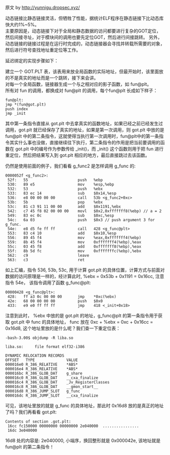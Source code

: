 原文 by http://yunnigu.dropsec.xyz/

动态链接比静态链接灵活，但牺牲了性能，据统计ELF程序在静态链接下比动态库快大约1%~5%。  
主要原因是，动态链接下对于全局和静态数据的访问都要进行复杂的GOT定位，然后间接寻址，对于模块间的调用也要先定位GOT，然后进行间接跳转。
另外，动态链接的链接过程是在运行时完成的，动态链接器会寻找并转载所需要的对象，然后进行符号查找地址重定位等工作。  

延迟绑定的实现步骤如下： 

建立一个 GOT.PLT 表，该表用来放全局函数的实际地址，但最开始时，该里面放的不是真实的地址而是一个跳转，接下来会讲。  
对每一个全局函数，链接器生成一个与之相对应的影子函数，如 fun@plt。  
所有对 fun 的调用，都换成对 fun@plt 的调用，每个fun@plt 长成如下样子：  
```
fun@plt:
jmp *(fun@got.plt)
push index
jmp _init
```
其中第一条指令直接从 got.plt 中去拿真实的函数地址，如果已经之前已经发生过调用，got.plt 就已经保存了真实的地址，如果是第一次调用，则 got.plt 中放的是 fun@plt 中的第二条指令，这就使得当执行第一次调用时，fun@plt中的第一条指令其实什么事也没做，直接继续往下执行，第二条指令的作用是把当前要调用的函数在 got.plt 中的编号作为参数传给 _init()，而 _init() 这个函数则用于把 fun 进行重定位，然后把结果写入到 got.plt 相应的地方，最后直接跳过去该函数。  

仍然是使用前面的例子，我们看看 g_func2 是怎样调用 g_func 的:  
```
0000052f <g_func2>:
 52f:   55                      push   %ebp
 530:   89 e5                   mov    %esp,%ebp
 532:   53                      push   %ebx
 533:   83 ec 14                sub    $0x14,%esp
 536:   e8 00 00 00 00          call   53b <g_func2+0xc>
 53b:   5b                      pop    %ebx
 53c:   81 c3 91 11 00 00       add    $0x1191,%ebx
 542:   c7 45 f8 02 00 00 00    movl   $0x2,0xfffffff8(%ebp) // a = 2
 549:   83 ec 0c                sub    $0xc,%esp
 54c:   6a 03                   push   $0x3 // push argument 3 for g_func.
 54e:   e8 d5 fe ff ff          call   428 <g_func@plt>
 553:   83 c4 10                add    $0x10,%esp
 556:   89 45 f4                mov    %eax,0xfffffff4(%ebp)
 559:   8b 45 f4                mov    0xfffffff4(%ebp),%eax
 55c:   03 45 f8                add    0xfffffff8(%ebp),%eax
 55f:   8b 5d fc                mov    0xfffffffc(%ebp),%ebx
 562:   c9                      leave  
 563:   c3                      ret
``` 
如上汇编，指令 536, 53b, 53c, 用于计算 got.plt 的具体位置，计算方式与前面对数据的访问原理是一样的，经计算此时, %ebx = 0x53b + 0x1191 = 0x16cc, 注意指令 54e， 该指令调用了函数 g_func@plt:  
```
00000428 <g_func@plt>:
 428:   ff a3 0c 00 00 00       jmp    *0xc(%ebx)
 42e:   68 00 00 00 00          push   $0x0
 433:   e9 e0 ff ff ff          jmp    418 <_init+0x18>
```
注意到此时， %ebx 中放的是 got.plt 的地址，g_func@plt 的第一条指令用于获取 got.plt 中 func 的具体地址， func 放在 0xc + %ebx = 0xc + 0x16cc = 0x16d8, 这个地址里放的是什么呢？我们查一下重定位表：  
```
-bash-3.00$ objdump -R liba.so

liba.so:     file format elf32-i386

DYNAMIC RELOCATION RECORDS
OFFSET   TYPE              VALUE
000016e0 R_386_RELATIVE    *ABS*
000016e4 R_386_RELATIVE    *ABS*
000016bc R_386_GLOB_DAT    g_share
000016c0 R_386_GLOB_DAT    __cxa_finalize
000016c4 R_386_GLOB_DAT    _Jv_RegisterClasses
000016c8 R_386_GLOB_DAT    __gmon_start__
000016d8 R_386_JUMP_SLOT   g_func
000016dc R_386_JUMP_SLOT   __cxa_finalize
```
可见，该地址里放的就是 g_func 的具体地址，那此时 0x16d8 放的是真正的地址了吗？我们再看看 got.plt:  
```
Contents of section .got.plt:
 16cc fc150000 00000000 00000000 2e040000  ................
 16dc 3e040000 
```
16d8 处的内容是: 2e040000, 小端序，换回整形就是 0x000042e, 该地址就是 fun@plt 的第二条指令！  